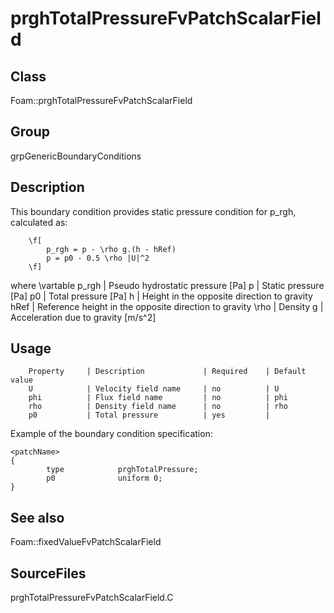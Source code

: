 # prghTotalPressureFvPatchScalarField 
## Class
Foam::prghTotalPressureFvPatchScalarField

## Group
grpGenericBoundaryConditions

## Description
This boundary condition provides static pressure condition for p_rgh,
calculated as:

        \f[
            p_rgh = p - \rho g.(h - hRef)
            p = p0 - 0.5 \rho |U|^2
        \f]

where
\vartable
        p_rgh   | Pseudo hydrostatic pressure [Pa]
        p       | Static pressure [Pa]
        p0      | Total pressure [Pa]
        h       | Height in the opposite direction to gravity
        hRef    | Reference height in the opposite direction to gravity
        \rho    | Density
        g       | Acceleration due to gravity [m/s^2]


## Usage

        Property     | Description             | Required    | Default value
        U            | Velocity field name     | no          | U
        phi          | Flux field name         | no          | phi
        rho          | Density field name      | no          | rho
        p0           | Total pressure          | yes         |


Example of the boundary condition specification:
```
<patchName>
{
        type            prghTotalPressure;
        p0              uniform 0;
}
```

## See also
Foam::fixedValueFvPatchScalarField

## SourceFiles
prghTotalPressureFvPatchScalarField.C

